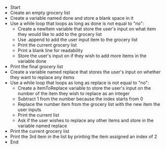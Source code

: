 * Start
* Create an empty grocery list
* Create a variable named done and store a blank space in it
* Use a while loop that loops as long as done is not equal to "no":
  * Create a newItem variable that store the user's input on what item they would like to add to the grocery list
  * Use .append to add the user input item to the grocery list
  * Print the current grocery list
  * Print a blank line for readability
  * Store the user's input on if they wish to add more items in the variable done
* Print the final grocery list
* Create a variable named replace that stores the user's input on whether they want to replace any items
* Use a while loop that loops as long as replace is not equal to "no":
  * Create a itemToReplace variable to store the user's input on the number of the item they wish to replace as an integer
  * Subtract 1 from the number because the index starts from 0
  * Replace the number item from the grocery list with the new item the user inputs
  * Print the current list
  * Ask if the user wishes to replace any other items and store in the variable named replace
* Print the current grocery list
* Print the 3rd item in the list by printing the item assigned an index of 2
* End